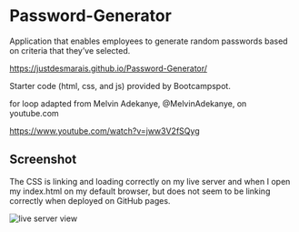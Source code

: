 # Password-Generator

Application that enables employees to generate random passwords based on criteria that they’ve selected.

https://justdesmarais.github.io/Password-Generator/

Starter code (html, css, and js) provided by Bootcampspot.

for loop adapted from Melvin Adekanye, @MelvinAdekanye, on youtube.com

https://www.youtube.com/watch?v=jww3V2fSQyg

## Screenshot

The CSS is linking and loading correctly on my live server and when I open my index.html on my default browser, but does not seem to be linking correctly when deployed on GitHub pages.

![live server view](./Assets/Develop/password_screenshot.png)